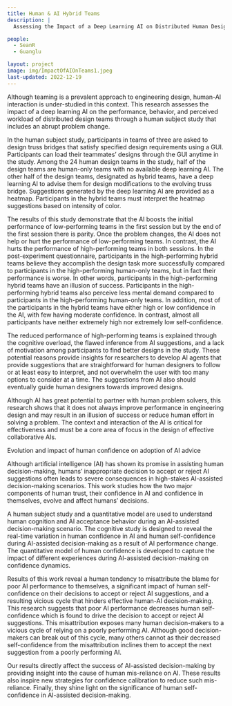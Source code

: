 ```yaml
---
title: Human & AI Hybrid Teams
description: |
  Assessing the Impact of a Deep Learning AI on Distributed Human Design Teams

people:
  - SeanR
  - Guanglu

layout: project
image: img/ImpactOfAIOnTeams1.jpeg
last-updated: 2022-12-19
---
```


Although teaming is a prevalent approach to engineering design, human-AI interaction is under-studied in this context. This research assesses the impact of a deep learning AI on the performance, behavior, and perceived workload of distributed design teams through a human subject study that includes an abrupt problem change.

In the human subject study, participants in teams of three are asked to design truss bridges that satisfy specified design requirements using a GUI. Participants can load their teammates’ designs through the GUI anytime in the study. Among the 24 human design teams in the study, half of the design teams are human-only teams with no available deep learning AI. The other half of the design teams, designated as hybrid teams, have a deep learning AI to advise them for design modifications to the evolving truss bridge. Suggestions generated by the deep learning AI are provided as a heatmap. Participants in the hybrid teams must interpret the heatmap suggestions based on intensity of color.


The results of this study demonstrate that the AI boosts the initial performance of low-performing teams in the first session but by the end of the first session there is parity. Once the problem changes, the AI does not help or hurt the performance of low-performing teams. In contrast, the AI hurts the performance of high-performing teams in both sessions. In the post-experiment questionnaire, participants in the high-performing hybrid teams believe they accomplish the design task more successfully compared to participants in the high-performing human-only teams, but in fact their performance is worse. In other words, participants in the high-performing hybrid teams have an illusion of success. Participants in the high-performing hybrid teams also perceive less mental demand compared to participants in the high-performing human-only teams. In addition, most of the participants in the hybrid teams have either high or low confidence in the AI, with few having moderate confidence. In contrast, almost all participants have neither extremely high nor extremely low self-confidence.


The reduced performance of high-performing teams is explained through the cognitive overload, the flawed inference from AI suggestions, and a lack of motivation among participants to find better designs in the study. These potential reasons provide insights for researchers to develop AI agents that provide suggestions that are straightforward for human designers to follow or at least easy to interpret, and not overwhelm the user with too many options to consider at a time. The suggestions from AI also should eventually guide human designers towards improved designs.

Although AI has great potential to partner with human problem solvers, this research shows that it does not always improve performance in engineering design and may result in an illusion of success or reduce human effort in solving a problem. The context and interaction of the AI is critical for effectiveness and must be a core area of focus in the design of effective collaborative AIs.



Evolution and impact of human confidence on adoption of AI advice

Although artificial intelligence (AI) has shown its promise in assisting human decision-making, humans’ inappropriate decision to accept or reject AI suggestions often leads to severe consequences in high-stakes AI-assisted decision-making scenarios. This work studies how the two major components of human trust, their confidence in AI and confidence in themselves, evolve and affect humans’ decisions.

A human subject study and a quantitative model are used to understand human cognition and AI acceptance behavior during an AI-assisted decision-making scenario. The cognitive study is designed to reveal the real-time variation in human confidence in AI and human self-confidence during AI-assisted decision-making as a result of AI performance change. The quantitative model of human confidence is developed to capture the impact of different experiences during AI-assisted decision-making on confidence dynamics.


Results of this work reveal a human tendency to misattribute the blame for poor AI performance to themselves, a significant impact of human self-confidence on their decisions to accept or reject AI suggestions, and a resulting vicious cycle that hinders effective human-AI decision-making. This research suggests that poor AI performance decreases human self-confidence which is found to drive the decision to accept or reject AI suggestions. This misattribution exposes many human decision-makers to a vicious cycle of relying on a poorly performing AI. Although good decision-makers can break out of this cycle, many others cannot as their decreased self-confidence from the misattribution inclines them to accept the next suggestion from a poorly performing AI.


Our results directly affect the success of AI-assisted decision-making by providing insight into the cause of human mis-reliance on AI. These results also inspire new strategies for confidence calibration to reduce such mis-reliance. Finally, they shine light on the significance of human self-confidence in AI-assisted decision-making.